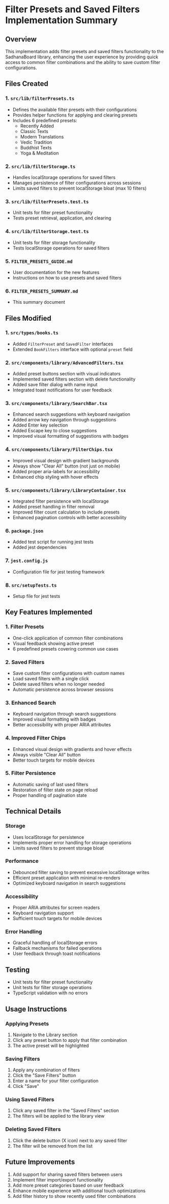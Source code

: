 # Filter Presets and Saved Filters Implementation Summary

## Overview
This implementation adds filter presets and saved filters functionality to the SadhanaBoard library, enhancing the user experience by providing quick access to common filter combinations and the ability to save custom filter configurations.

## Files Created

### 1. `src/lib/filterPresets.ts`
- Defines the available filter presets with their configurations
- Provides helper functions for applying and clearing presets
- Includes 6 predefined presets:
  - Recently Added
  - Classic Texts
  - Modern Translations
  - Vedic Tradition
  - Buddhist Texts
  - Yoga & Meditation

### 2. `src/lib/filterStorage.ts`
- Handles localStorage operations for saved filters
- Manages persistence of filter configurations across sessions
- Limits saved filters to prevent localStorage bloat (max 10 filters)

### 3. `src/lib/filterPresets.test.ts`
- Unit tests for filter preset functionality
- Tests preset retrieval, application, and clearing

### 4. `src/lib/filterStorage.test.ts`
- Unit tests for filter storage functionality
- Tests localStorage operations for saved filters

### 5. `FILTER_PRESETS_GUIDE.md`
- User documentation for the new features
- Instructions on how to use presets and saved filters

### 6. `FILTER_PRESETS_SUMMARY.md`
- This summary document

## Files Modified

### 1. `src/types/books.ts`
- Added `FilterPreset` and `SavedFilter` interfaces
- Extended `BookFilters` interface with optional `preset` field

### 2. `src/components/library/AdvancedFilters.tsx`
- Added preset buttons section with visual indicators
- Implemented saved filters section with delete functionality
- Added save filter dialog with name input
- Integrated toast notifications for user feedback

### 3. `src/components/library/SearchBar.tsx`
- Enhanced search suggestions with keyboard navigation
- Added arrow key navigation through suggestions
- Added Enter key selection
- Added Escape key to close suggestions
- Improved visual formatting of suggestions with badges

### 4. `src/components/library/FilterChips.tsx`
- Improved visual design with gradient backgrounds
- Always show "Clear All" button (not just on mobile)
- Added proper aria-labels for accessibility
- Enhanced chip styling with hover effects

### 5. `src/components/library/LibraryContainer.tsx`
- Integrated filter persistence with localStorage
- Added preset handling in filter removal
- Improved filter count calculation to include presets
- Enhanced pagination controls with better accessibility

### 6. `package.json`
- Added test script for running jest tests
- Added jest dependencies

### 7. `jest.config.js`
- Configuration file for jest testing framework

### 8. `src/setupTests.ts`
- Setup file for jest tests

## Key Features Implemented

### 1. Filter Presets
- One-click application of common filter combinations
- Visual feedback showing active preset
- 6 predefined presets covering common use cases

### 2. Saved Filters
- Save custom filter configurations with custom names
- Load saved filters with a single click
- Delete saved filters when no longer needed
- Automatic persistence across browser sessions

### 3. Enhanced Search
- Keyboard navigation through search suggestions
- Improved visual formatting with badges
- Better accessibility with proper ARIA attributes

### 4. Improved Filter Chips
- Enhanced visual design with gradients and hover effects
- Always visible "Clear All" button
- Better touch targets for mobile devices

### 5. Filter Persistence
- Automatic saving of last used filters
- Restoration of filter state on page reload
- Proper handling of pagination state

## Technical Details

### Storage
- Uses localStorage for persistence
- Implements proper error handling for storage operations
- Limits saved filters to prevent storage bloat

### Performance
- Debounced filter saving to prevent excessive localStorage writes
- Efficient preset application with minimal re-renders
- Optimized keyboard navigation in search suggestions

### Accessibility
- Proper ARIA attributes for screen readers
- Keyboard navigation support
- Sufficient touch targets for mobile devices

### Error Handling
- Graceful handling of localStorage errors
- Fallback mechanisms for failed operations
- User feedback through toast notifications

## Testing
- Unit tests for filter preset functionality
- Unit tests for filter storage operations
- TypeScript validation with no errors

## Usage Instructions

### Applying Presets
1. Navigate to the Library section
2. Click any preset button to apply that filter combination
3. The active preset will be highlighted

### Saving Filters
1. Apply any combination of filters
2. Click the "Save Filters" button
3. Enter a name for your filter configuration
4. Click "Save"

### Using Saved Filters
1. Click any saved filter in the "Saved Filters" section
2. The filters will be applied to the library view

### Deleting Saved Filters
1. Click the delete button (X icon) next to any saved filter
2. The filter will be removed from the list

## Future Improvements

1. Add support for sharing saved filters between users
2. Implement filter import/export functionality
3. Add more preset categories based on user feedback
4. Enhance mobile experience with additional touch optimizations
5. Add filter history to show recently used filter combinations